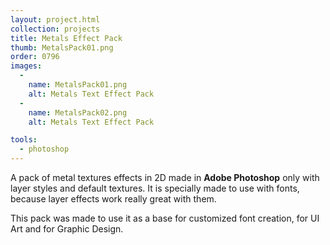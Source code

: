 ```yaml
---
layout: project.html
collection: projects
title: Metals Effect Pack
thumb: MetalsPack01.png
order: 0796
images:
  -
    name: MetalsPack01.png
    alt: Metals Text Effect Pack
  -
    name: MetalsPack02.png
    alt: Metals Text Effect Pack

tools:
  - photoshop
---
```


A pack of metal textures effects in 2D made in **Adobe Photoshop** only with layer
styles and default textures. It is specially made to use with fonts, because layer effects work really great with them.

This pack was made to use it as a base for customized font creation, for UI Art and for Graphic Design.
